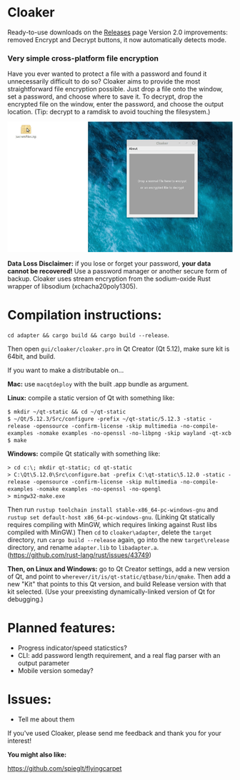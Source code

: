 # Cloaker

Ready-to-use downloads on the [Releases](https://github.com/spieglt/Cloaker/releases) page
Version 2.0 improvements: removed Encrypt and Decrypt buttons, it now automatically detects mode.

### Very simple cross-platform file encryption

Have you ever wanted to protect a file with a password and found it unnecessarily difficult to do so? Cloaker aims to provide the most straightforward file encryption possible. Just drop a file onto the window, set a password, and choose where to save it. To decrypt, drop the encrypted file on the window, enter the password, and choose the output location. (Tip: decrypt to a ramdisk to avoid touching the filesystem.)

![Demo](demo.gif)

**Data Loss Disclaimer:** if you lose or forget your password, **your data cannot be recovered!** Use a password manager or another secure form of backup. Cloaker uses stream encryption from the sodium-oxide Rust wrapper of libsodium (xchacha20poly1305).

# Compilation instructions:
`cd adapter && cargo build && cargo build --release`. 

Then open `gui/cloaker/cloaker.pro` in Qt Creator (Qt 5.12), make sure kit is 64bit, and build.

If you want to make a distributable on... 

**Mac:** use `macqtdeploy` with the built .app bundle as argument. 

**Linux:** compile a static version of Qt with something like:
```
$ mkdir ~/qt-static && cd ~/qt-static
$ ~/Qt/5.12.3/Src/configure -prefix ~/qt-static/5.12.3 -static -release -opensource -confirm-license -skip multimedia -no-compile-examples -nomake examples -no-openssl -no-libpng -skip wayland -qt-xcb
$ make
```

**Windows:** compile Qt statically with something like:
```
> cd c:\; mkdir qt-static; cd qt-static
> C:\Qt\5.12.0\Src\configure.bat -prefix C:\qt-static\5.12.0 -static -release -opensource -confirm-license -skip multimedia -no-compile-examples -nomake examples -no-openssl -no-opengl
> mingw32-make.exe
```

Then run `rustup toolchain install stable-x86_64-pc-windows-gnu` and `rustup set default-host x86_64-pc-windows-gnu`. (Linking Qt statically requires compiling with MinGW, which requires linking against Rust libs compiled with MinGW.) Then `cd` to `cloaker\adapter`, delete the `target` directory, run `cargo build --release` again, go into the new `target\release` directory, and rename `adapter.lib` to `libadapter.a`. (https://github.com/rust-lang/rust/issues/43749)

**Then, on Linux and Windows:** go to Qt Creator settings, add a new version of Qt, and point to `wherever/it/is/qt-static/qtbase/bin/qmake`. Then add a new "Kit" that points to this Qt version, and build Release version with that kit selected. (Use your preexisting dynamically-linked version of Qt for debugging.)

# Planned features:
- Progress indicator/speed staticstics?
- CLI: add password length requirement, and a real flag parser with an output parameter
- Mobile version someday?

# Issues:
- Tell me about them

If you've used Cloaker, please send me feedback and thank you for your interest!

**You might also like:** 

https://github.com/spieglt/flyingcarpet


